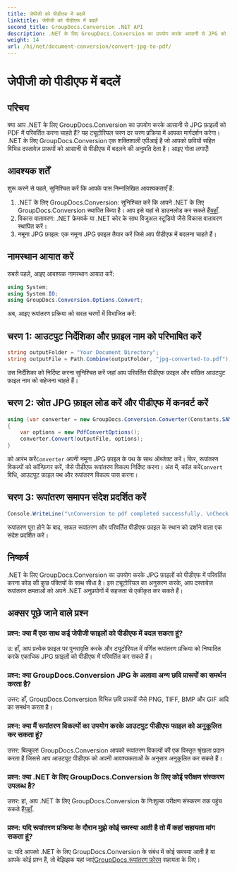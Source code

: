 ```yaml
---
title: जेपीजी को पीडीएफ में बदलें
linktitle: जेपीजी को पीडीएफ में बदलें
second_title: GroupDocs.Conversion .NET API
description: .NET के लिए GroupDocs.Conversion का उपयोग करके आसानी से JPG को PDF में कनवर्ट करें। निर्बाध दस्तावेज़ रूपांतरण के लिए इस चरण-दर-चरण ट्यूटोरियल का पालन करें।
weight: 14
url: /hi/net/document-conversion/convert-jpg-to-pdf/
---
```


# जेपीजी को पीडीएफ में बदलें

## परिचय

क्या आप .NET के लिए GroupDocs.Conversion का उपयोग करके आसानी से JPG फ़ाइलों को PDF में परिवर्तित करना चाहते हैं? यह ट्यूटोरियल चरण दर चरण प्रक्रिया में आपका मार्गदर्शन करेगा। .NET के लिए GroupDocs.Conversion एक शक्तिशाली एपीआई है जो आपको छवियों सहित विभिन्न दस्तावेज़ प्रारूपों को आसानी से पीडीएफ में बदलने की अनुमति देता है। आइए गोता लगाएँ!

## आवश्यक शर्तें

शुरू करने से पहले, सुनिश्चित करें कि आपके पास निम्नलिखित आवश्यकताएँ हैं:

1.  .NET के लिए GroupDocs.Conversion: सुनिश्चित करें कि आपने .NET के लिए GroupDocs.Conversion स्थापित किया है। आप इसे यहां से डाउनलोड कर सकते हैं[यहाँ](https://releases.groupdocs.com/conversion/net/).
2. विकास वातावरण: .NET फ्रेमवर्क या .NET कोर के साथ विजुअल स्टूडियो जैसे विकास वातावरण स्थापित करें।
3. नमूना JPG फ़ाइल: एक नमूना JPG फ़ाइल तैयार करें जिसे आप पीडीएफ में बदलना चाहते हैं।

## नामस्थान आयात करें

सबसे पहले, आइए आवश्यक नामस्थान आयात करें:

```csharp
using System;
using System.IO;
using GroupDocs.Conversion.Options.Convert;
```

अब, आइए रूपांतरण प्रक्रिया को सरल चरणों में विभाजित करें:

## चरण 1: आउटपुट निर्देशिका और फ़ाइल नाम को परिभाषित करें

```csharp
string outputFolder = "Your Document Directory";
string outputFile = Path.Combine(outputFolder, "jpg-converted-to.pdf");
```

उस निर्देशिका को निर्दिष्ट करना सुनिश्चित करें जहां आप परिवर्तित पीडीएफ फ़ाइल और वांछित आउटपुट फ़ाइल नाम को सहेजना चाहते हैं।

## चरण 2: स्रोत JPG फ़ाइल लोड करें और पीडीएफ में कनवर्ट करें

```csharp
using (var converter = new GroupDocs.Conversion.Converter(Constants.SAMPLE_JPG))
{
    var options = new PdfConvertOptions();
    converter.Convert(outputFile, options);
}
```

 को आरंभ करें`Converter` अपनी नमूना JPG फ़ाइल के पथ के साथ ऑब्जेक्ट करें। फिर, रूपांतरण विकल्पों को कॉन्फ़िगर करें, जैसे पीडीएफ रूपांतरण विकल्प निर्दिष्ट करना। अंत में, कॉल करें`Convert` विधि, आउटपुट फ़ाइल पथ और रूपांतरण विकल्प पास करना।

## चरण 3: रूपांतरण समापन संदेश प्रदर्शित करें

```csharp
Console.WriteLine("\nConversion to pdf completed successfully. \nCheck output in {0}", outputFolder);
```

रूपांतरण पूरा होने के बाद, सफल रूपांतरण और परिवर्तित पीडीएफ फ़ाइल के स्थान को दर्शाने वाला एक संदेश प्रदर्शित करें।

## निष्कर्ष

.NET के लिए GroupDocs.Conversion का उपयोग करके JPG फ़ाइलों को पीडीएफ में परिवर्तित करना कोड की कुछ पंक्तियों के साथ सीधा है। इस ट्यूटोरियल का अनुसरण करके, आप दस्तावेज़ रूपांतरण क्षमताओं को अपने .NET अनुप्रयोगों में सहजता से एकीकृत कर सकते हैं।

## अक्सर पूछे जाने वाले प्रश्न

### प्रश्न: क्या मैं एक साथ कई जेपीजी फाइलों को पीडीएफ में बदल सकता हूं?

उ: हाँ, आप प्रत्येक फ़ाइल पर पुनरावृत्ति करके और ट्यूटोरियल में वर्णित रूपांतरण प्रक्रिया को निष्पादित करके एकाधिक JPG फ़ाइलों को पीडीएफ में परिवर्तित कर सकते हैं।

### प्रश्न: क्या GroupDocs.Conversion JPG के अलावा अन्य छवि प्रारूपों का समर्थन करता है?

उत्तर: हाँ, GroupDocs.Conversion विभिन्न छवि प्रारूपों जैसे PNG, TIFF, BMP और GIF आदि का समर्थन करता है।

### प्रश्न: क्या मैं रूपांतरण विकल्पों का उपयोग करके आउटपुट पीडीएफ फाइल को अनुकूलित कर सकता हूं?

उत्तर: बिल्कुल! GroupDocs.Conversion आपको रूपांतरण विकल्पों की एक विस्तृत श्रृंखला प्रदान करता है जिससे आप आउटपुट पीडीएफ को अपनी आवश्यकताओं के अनुसार अनुकूलित कर सकते हैं।

### प्रश्न: क्या .NET के लिए GroupDocs.Conversion के लिए कोई परीक्षण संस्करण उपलब्ध है?

उत्तर: हां, आप .NET के लिए GroupDocs.Conversion के निःशुल्क परीक्षण संस्करण तक पहुंच सकते हैं[यहाँ](https://releases.groupdocs.com/).

### प्रश्न: यदि रूपांतरण प्रक्रिया के दौरान मुझे कोई समस्या आती है तो मैं कहां सहायता मांग सकता हूं?

 उ: यदि आपको .NET के लिए GroupDocs.Conversion के संबंध में कोई समस्या आती है या आपके कोई प्रश्न हैं, तो बेझिझक यहां जाएं[GroupDocs.रूपांतरण फ़ोरम](https://forum.groupdocs.com/c/conversion/11) सहायता के लिए।
